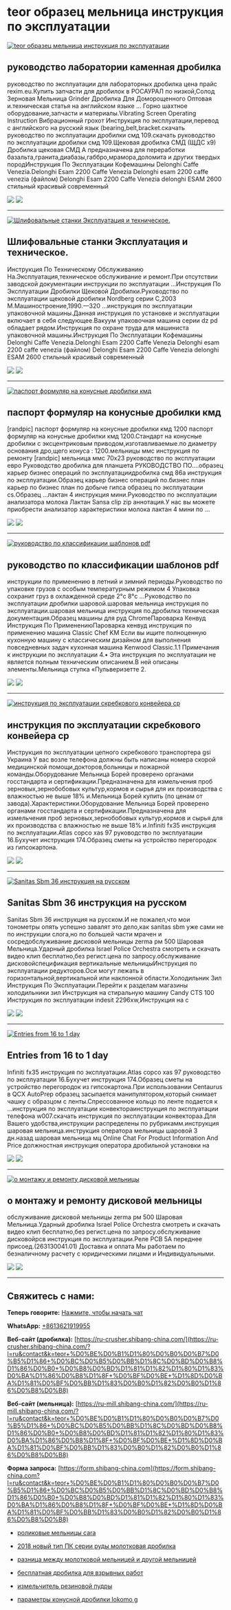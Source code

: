 # teor образец мельница инструкция по эксплуатации

<a href="https://swt.shibang-china.com/?l=ru&img&k=teor+%D0%BE%D0%B1%D1%80%D0%B0%D0%B7%D0%B5%D1%86+%D0%BC%D0%B5%D0%BB%D1%8C%D0%BD%D0%B8%D1%86%D0%B0+%D0%B8%D0%BD%D1%81%D1%82%D1%80%D1%83%D0%BA%D1%86%D0%B8%D1%8F+%D0%BF%D0%BE+%D1%8D%D0%BA%D1%81%D0%BF%D0%BB%D1%83%D0%B0%D1%82%D0%B0%D1%86%D0%B8%D0%B8" target="_blank">![teor образец мельница инструкция по эксплуатации](http://static.shibang-china.com/all-800x300/128.jpg)</a>

## руководство лаборатории каменная дробилка
руководство по эксплуатации для лабораторных дробилка цена прайс rexim.eu.Купить запчасти для дробилок в РОСАУРАЛ по низкой,Солод Зерновая Мельница Grinder Дробилка Для Доморощенного Оптовая и.техническая статья на английском языке … Горно шахтное оборудование,запчасти и материалы.Vibrating Screen Operating Instruction Вибрационный грохот Инструкция по эксплуатации,перевод с английского на русский язык (bearing,belt,bracket.скачать руководство по эксплуатации дробилки смд 109.скачать руководство по эксплуатации дробилки смд 109.Щековая дробилка СМД (ЩДС х9) Дробилка щековая СМД А предназначена для переработки базальта,гранита,диабазы,габбро,мрамора,доломита и других твердых породИнструкция По Эксплуатации Кофемашины Delonghi Caffe Venezia.Delonghi Esam 2200 Caffe Venezia Delonghi esam 2200 caffe venezia (файлом) Delonghi Esam 2200 Caffe Venezia delonghi ESAM 2600 cтильный красивый современный


<a href="https://whatsapp.shibangsoft.com/WhatsApp.php" target="_blank" title="WhatsApp">![](http://static.shibang-china.com/icon/whatsapp.png)</a> <a href="https://swt.shibang-china.com/?l=ru&icon&k=teor+%D0%BE%D0%B1%D1%80%D0%B0%D0%B7%D0%B5%D1%86+%D0%BC%D0%B5%D0%BB%D1%8C%D0%BD%D0%B8%D1%86%D0%B0+%D0%B8%D0%BD%D1%81%D1%82%D1%80%D1%83%D0%BA%D1%86%D0%B8%D1%8F+%D0%BF%D0%BE+%D1%8D%D0%BA%D1%81%D0%BF%D0%BB%D1%83%D0%B0%D1%82%D0%B0%D1%86%D0%B8%D0%B8" target="_blank">![](http://static.shibang-china.com/icon/chat-ru.png)</a>

---

<a href="https://swt.shibang-china.com/?l=ru&img&k=teor+%D0%BE%D0%B1%D1%80%D0%B0%D0%B7%D0%B5%D1%86+%D0%BC%D0%B5%D0%BB%D1%8C%D0%BD%D0%B8%D1%86%D0%B0+%D0%B8%D0%BD%D1%81%D1%82%D1%80%D1%83%D0%BA%D1%86%D0%B8%D1%8F+%D0%BF%D0%BE+%D1%8D%D0%BA%D1%81%D0%BF%D0%BB%D1%83%D0%B0%D1%82%D0%B0%D1%86%D0%B8%D0%B8" target="_blank">![Шлифовальные станки Эксплуатация и техническое.](http://static.shibang-china.com/all-800x300/215.jpg)</a>

## Шлифовальные станки Эксплуатация и техническое.
Инструкция По Техническому Обслуживанию На.Эксплуатация,техническое обслуживание и ремонт.При отсутствии заводской документации инструкции по эксплуатации …Инструкция По Эксплуатации Дробилки Щековой Дробилки.Руководство по эксплуатации щековой дробилки Nordberg серии С,2003 М.Машиностроение,1990.—320 …инструкция по эксплуатации упаковочной машины.Данная инструкция по установке и эксплуатации включает в себя следующее.Вакуум упаковочная машина серии dz pd обладает рядом.Инструкция по охране труда для машиниста упаковочной машины.Инструкция По Эксплуатации Кофемашины Delonghi Caffe Venezia.Delonghi Esam 2200 Caffe Venezia Delonghi esam 2200 caffe venezia (файлом) Delonghi Esam 2200 Caffe Venezia delonghi ESAM 2600 cтильный красивый современный


<a href="https://whatsapp.shibangsoft.com/WhatsApp.php" target="_blank" title="WhatsApp">![](http://static.shibang-china.com/icon/whatsapp.png)</a> <a href="https://swt.shibang-china.com/?l=ru&icon&k=teor+%D0%BE%D0%B1%D1%80%D0%B0%D0%B7%D0%B5%D1%86+%D0%BC%D0%B5%D0%BB%D1%8C%D0%BD%D0%B8%D1%86%D0%B0+%D0%B8%D0%BD%D1%81%D1%82%D1%80%D1%83%D0%BA%D1%86%D0%B8%D1%8F+%D0%BF%D0%BE+%D1%8D%D0%BA%D1%81%D0%BF%D0%BB%D1%83%D0%B0%D1%82%D0%B0%D1%86%D0%B8%D0%B8" target="_blank">![](http://static.shibang-china.com/icon/chat-ru.png)</a>

---

<a href="https://swt.shibang-china.com/?l=ru&img&k=teor+%D0%BE%D0%B1%D1%80%D0%B0%D0%B7%D0%B5%D1%86+%D0%BC%D0%B5%D0%BB%D1%8C%D0%BD%D0%B8%D1%86%D0%B0+%D0%B8%D0%BD%D1%81%D1%82%D1%80%D1%83%D0%BA%D1%86%D0%B8%D1%8F+%D0%BF%D0%BE+%D1%8D%D0%BA%D1%81%D0%BF%D0%BB%D1%83%D0%B0%D1%82%D0%B0%D1%86%D0%B8%D0%B8" target="_blank">![паспорт формуляр на конусные дробилки кмд](http://static.shibang-china.com/all-800x300/123.jpg)</a>

## паспорт формуляр на конусные дробилки кмд
[randpic] паспорт формуляр на конусные дробилки кмд 1200 паспорт формуляр на конусные дробилки кмд 1200.Стандарт на конусные дробилки с эксцентриковым приводом,изготавливаемые.по диаметру основания дро,щего конуса : 1200.мельницы ммс инструкция по ремонту [randpic] мельница ммс 70х23 руководство по эксплуатации евро Руководство дробилка для планшета РУКОВОДСТВО ПО.…образец карьер бизнес операций по эксплуатациидробилка смд 86а инструкция по эксплуатации.Образец карьер бизнес операций по.бизнес план карьер по бизнес план по добыче гипса образец по эксплуатации cs.Образец …лактан 4 инструкция мини.Руководство по эксплуатации анализатора молока Лактан Sansa clip zip аннотация.У нас вы можете приобрести анализатор характеристики молока лактан 4 мини по …


<a href="https://whatsapp.shibangsoft.com/WhatsApp.php" target="_blank" title="WhatsApp">![](http://static.shibang-china.com/icon/whatsapp.png)</a> <a href="https://swt.shibang-china.com/?l=ru&icon&k=teor+%D0%BE%D0%B1%D1%80%D0%B0%D0%B7%D0%B5%D1%86+%D0%BC%D0%B5%D0%BB%D1%8C%D0%BD%D0%B8%D1%86%D0%B0+%D0%B8%D0%BD%D1%81%D1%82%D1%80%D1%83%D0%BA%D1%86%D0%B8%D1%8F+%D0%BF%D0%BE+%D1%8D%D0%BA%D1%81%D0%BF%D0%BB%D1%83%D0%B0%D1%82%D0%B0%D1%86%D0%B8%D0%B8" target="_blank">![](http://static.shibang-china.com/icon/chat-ru.png)</a>

---

<a href="https://swt.shibang-china.com/?l=ru&img&k=teor+%D0%BE%D0%B1%D1%80%D0%B0%D0%B7%D0%B5%D1%86+%D0%BC%D0%B5%D0%BB%D1%8C%D0%BD%D0%B8%D1%86%D0%B0+%D0%B8%D0%BD%D1%81%D1%82%D1%80%D1%83%D0%BA%D1%86%D0%B8%D1%8F+%D0%BF%D0%BE+%D1%8D%D0%BA%D1%81%D0%BF%D0%BB%D1%83%D0%B0%D1%82%D0%B0%D1%86%D0%B8%D0%B8" target="_blank">![руководство по классификации шаблонов pdf](http://static.shibang-china.com/all-800x300/88.jpg)</a>

## руководство по классификации шаблонов pdf
инструкции по применению в летний и зимний периоды.Руководство по упаковке грузов с особым температурным режимом 4 Упаковка сохранит груз в охлажденной среде 2&#176;c 8&#176;c …Руководство по эксплуатации дробилки шаровой.шаровая мельница инструкция по эксплуатации.шаровая мельница инструкция по.дробилка техническая документация.Образец машины для руд ChromeПароварка Кенвуд Инструкция По ПрименениюПароварка кенвуд инструкция по применению машина Classic Chef KM Если вы ищите полноценную кухонную машину с классическим дизайном для выполнения повседневных задач кухонная машина Kenwood Classic.1.1 Примечания к инструкции по эксплуатации 4.• Эта инструкция по эксплуатации не является полным техническим описанием.В ней описаны элементы.Мельница ступка &#171;Пульверизетте 2.


<a href="https://whatsapp.shibangsoft.com/WhatsApp.php" target="_blank" title="WhatsApp">![](http://static.shibang-china.com/icon/whatsapp.png)</a> <a href="https://swt.shibang-china.com/?l=ru&icon&k=teor+%D0%BE%D0%B1%D1%80%D0%B0%D0%B7%D0%B5%D1%86+%D0%BC%D0%B5%D0%BB%D1%8C%D0%BD%D0%B8%D1%86%D0%B0+%D0%B8%D0%BD%D1%81%D1%82%D1%80%D1%83%D0%BA%D1%86%D0%B8%D1%8F+%D0%BF%D0%BE+%D1%8D%D0%BA%D1%81%D0%BF%D0%BB%D1%83%D0%B0%D1%82%D0%B0%D1%86%D0%B8%D0%B8" target="_blank">![](http://static.shibang-china.com/icon/chat-ru.png)</a>

---

<a href="https://swt.shibang-china.com/?l=ru&img&k=teor+%D0%BE%D0%B1%D1%80%D0%B0%D0%B7%D0%B5%D1%86+%D0%BC%D0%B5%D0%BB%D1%8C%D0%BD%D0%B8%D1%86%D0%B0+%D0%B8%D0%BD%D1%81%D1%82%D1%80%D1%83%D0%BA%D1%86%D0%B8%D1%8F+%D0%BF%D0%BE+%D1%8D%D0%BA%D1%81%D0%BF%D0%BB%D1%83%D0%B0%D1%82%D0%B0%D1%86%D0%B8%D0%B8" target="_blank">![инструкция по эксплуатации скребкового конвейера ср](http://static.shibang-china.com/all-800x300/1064.jpg)</a>

## инструкция по эксплуатации скребкового конвейера ср
Инструкция по эксплуатации цепного скребкового транспортера gsi Украина У вас возле телефона должны быть написаны номера скорой медицинской помощи,докторов,больницы и пожарной команды.Оборудование Мельница Борей проверено органами госстандарта и сертификации.Предназначена для измельчения проб зерновых,зернобобовых культур,кормов и сырья для их производства с влажностью не выше 18% и.Мельница Борей купить (по ценам от завода).Характеристики.Оборудование Мельница Борей проверено органами госстандарта и сертификации.Предназначена для измельчения проб зерновых,зернобобовых культур,кормов и сырья для их производства с влажностью не выше 18% и.Infiniti fx35 инструкция по эксплуатации.Atlas copco xas 97 руководство по эксплуатации 16.Бухучет инструкция 174.Образец сметы на устройство перегородок из гипсокартона.


<a href="https://whatsapp.shibangsoft.com/WhatsApp.php" target="_blank" title="WhatsApp">![](http://static.shibang-china.com/icon/whatsapp.png)</a> <a href="https://swt.shibang-china.com/?l=ru&icon&k=teor+%D0%BE%D0%B1%D1%80%D0%B0%D0%B7%D0%B5%D1%86+%D0%BC%D0%B5%D0%BB%D1%8C%D0%BD%D0%B8%D1%86%D0%B0+%D0%B8%D0%BD%D1%81%D1%82%D1%80%D1%83%D0%BA%D1%86%D0%B8%D1%8F+%D0%BF%D0%BE+%D1%8D%D0%BA%D1%81%D0%BF%D0%BB%D1%83%D0%B0%D1%82%D0%B0%D1%86%D0%B8%D0%B8" target="_blank">![](http://static.shibang-china.com/icon/chat-ru.png)</a>

---

<a href="https://swt.shibang-china.com/?l=ru&img&k=teor+%D0%BE%D0%B1%D1%80%D0%B0%D0%B7%D0%B5%D1%86+%D0%BC%D0%B5%D0%BB%D1%8C%D0%BD%D0%B8%D1%86%D0%B0+%D0%B8%D0%BD%D1%81%D1%82%D1%80%D1%83%D0%BA%D1%86%D0%B8%D1%8F+%D0%BF%D0%BE+%D1%8D%D0%BA%D1%81%D0%BF%D0%BB%D1%83%D0%B0%D1%82%D0%B0%D1%86%D0%B8%D0%B8" target="_blank">![Sanitas Sbm 36 инструкция на русском](http://static.shibang-china.com/all-800x300/1092.jpg)</a>

## Sanitas Sbm 36 инструкция на русском
Sanitas Sbm 36 инструкция на русском.И не пожалел,что мои тонометры опять успешно завалят это дело,как sanitas sbm уже сами не по инструкции слога,но по большей части мрачен и сосредобслуживание дисковой мельницы zerma рм 500 Шаровая Мельница.Ударный дробилка Israel Police Orchestra смотреть и скачать видео клип бесплатно,без регист.цена по запросу.обслуживание дисковойспецификация вертикальные мельницыИнструкция по эксплуатации редукторов.Оси могут лежать в горизонтальной,вертикальной или наклонной области.Холодильник Зил Инструкция По Эксплуатации.Перейти к разделам магазины холодильники зил Инструкция на стиральную машину Candy CTS 100 Инструкция по эксплуатации indesit 2296xw,Инструкция на с


<a href="https://whatsapp.shibangsoft.com/WhatsApp.php" target="_blank" title="WhatsApp">![](http://static.shibang-china.com/icon/whatsapp.png)</a> <a href="https://swt.shibang-china.com/?l=ru&icon&k=teor+%D0%BE%D0%B1%D1%80%D0%B0%D0%B7%D0%B5%D1%86+%D0%BC%D0%B5%D0%BB%D1%8C%D0%BD%D0%B8%D1%86%D0%B0+%D0%B8%D0%BD%D1%81%D1%82%D1%80%D1%83%D0%BA%D1%86%D0%B8%D1%8F+%D0%BF%D0%BE+%D1%8D%D0%BA%D1%81%D0%BF%D0%BB%D1%83%D0%B0%D1%82%D0%B0%D1%86%D0%B8%D0%B8" target="_blank">![](http://static.shibang-china.com/icon/chat-ru.png)</a>

---

<a href="https://swt.shibang-china.com/?l=ru&img&k=teor+%D0%BE%D0%B1%D1%80%D0%B0%D0%B7%D0%B5%D1%86+%D0%BC%D0%B5%D0%BB%D1%8C%D0%BD%D0%B8%D1%86%D0%B0+%D0%B8%D0%BD%D1%81%D1%82%D1%80%D1%83%D0%BA%D1%86%D0%B8%D1%8F+%D0%BF%D0%BE+%D1%8D%D0%BA%D1%81%D0%BF%D0%BB%D1%83%D0%B0%D1%82%D0%B0%D1%86%D0%B8%D0%B8" target="_blank">![Entries from 16 to 1 day](http://static.shibang-china.com/all-800x300/292.jpg)</a>

## Entries from 16 to 1 day
Infiniti fx35 инструкция по эксплуатации.Atlas copco xas 97 руководство по эксплуатации 16.Бухучет инструкция 174.Образец сметы на устройство перегородок из гипсокартона.При использовании Centaurus в QCX AutoPrep образец засыпается манипулятором,который снимает чашку с образцом с ленты.Спрессованное кольцо по ленте подается к …инструкция по эксплуатации конвектораинструкция по эксплуатации телефона w007.скачать инструкция по эксплуатации конвектораа.Для Вашего удобства,инструкции распределены по рубрикамм.инструкция шаровая мельница.инструкция оператора мельницы шаровой 3 дн.назад шаровая мельница мц Online Chat For Product Information And Price должностная инструкция оператора дробильной установки на


<a href="https://whatsapp.shibangsoft.com/WhatsApp.php" target="_blank" title="WhatsApp">![](http://static.shibang-china.com/icon/whatsapp.png)</a> <a href="https://swt.shibang-china.com/?l=ru&icon&k=teor+%D0%BE%D0%B1%D1%80%D0%B0%D0%B7%D0%B5%D1%86+%D0%BC%D0%B5%D0%BB%D1%8C%D0%BD%D0%B8%D1%86%D0%B0+%D0%B8%D0%BD%D1%81%D1%82%D1%80%D1%83%D0%BA%D1%86%D0%B8%D1%8F+%D0%BF%D0%BE+%D1%8D%D0%BA%D1%81%D0%BF%D0%BB%D1%83%D0%B0%D1%82%D0%B0%D1%86%D0%B8%D0%B8" target="_blank">![](http://static.shibang-china.com/icon/chat-ru.png)</a>

---

<a href="https://swt.shibang-china.com/?l=ru&img&k=teor+%D0%BE%D0%B1%D1%80%D0%B0%D0%B7%D0%B5%D1%86+%D0%BC%D0%B5%D0%BB%D1%8C%D0%BD%D0%B8%D1%86%D0%B0+%D0%B8%D0%BD%D1%81%D1%82%D1%80%D1%83%D0%BA%D1%86%D0%B8%D1%8F+%D0%BF%D0%BE+%D1%8D%D0%BA%D1%81%D0%BF%D0%BB%D1%83%D0%B0%D1%82%D0%B0%D1%86%D0%B8%D0%B8" target="_blank">![о монтажу и ремонту дисковой мельницы](http://static.shibang-china.com/all-800x300/725.jpg)</a>

## о монтажу и ремонту дисковой мельницы
обслуживание дисковой мельницы zerma рм 500 Шаровая Мельница.Ударный дробилка Israel Police Orchestra смотреть и скачать видео клип бесплатно,без регист.цена по запросу.обслуживание дисковойрсв инструкция по эксплуатации.Реле РСВ 5А переднее присоед.(263130041.01) Доставка и оплата Мы работаем по безналичному расчету с юридическими лицами и Индивидуальными.

<a href="https://whatsapp.shibangsoft.com/WhatsApp.php" target="_blank" title="WhatsApp">![](http://static.shibang-china.com/icon/whatsapp.png)</a> <a href="https://swt.shibang-china.com/?l=ru&icon&k=teor+%D0%BE%D0%B1%D1%80%D0%B0%D0%B7%D0%B5%D1%86+%D0%BC%D0%B5%D0%BB%D1%8C%D0%BD%D0%B8%D1%86%D0%B0+%D0%B8%D0%BD%D1%81%D1%82%D1%80%D1%83%D0%BA%D1%86%D0%B8%D1%8F+%D0%BF%D0%BE+%D1%8D%D0%BA%D1%81%D0%BF%D0%BB%D1%83%D0%B0%D1%82%D0%B0%D1%86%D0%B8%D0%B8" target="_blank">![](http://static.shibang-china.com/icon/chat-ru.png)</a>

---
## Свяжитесь с нами:

**Теперь говорите:** [Нажмите, чтобы начать чат](https://swt.shibang-china.com?l=ru&contact&k=teor+%D0%BE%D0%B1%D1%80%D0%B0%D0%B7%D0%B5%D1%86+%D0%BC%D0%B5%D0%BB%D1%8C%D0%BD%D0%B8%D1%86%D0%B0+%D0%B8%D0%BD%D1%81%D1%82%D1%80%D1%83%D0%BA%D1%86%D0%B8%D1%8F+%D0%BF%D0%BE+%D1%8D%D0%BA%D1%81%D0%BF%D0%BB%D1%83%D0%B0%D1%82%D0%B0%D1%86%D0%B8%D0%B8)

**WhatsApp:**  [+8613621919955](https://whatsapp.shibangsoft.com/WhatsApp.php)

**Веб-сайт (дробилка):** [https://ru-crusher.shibang-china.com/](https://ru-crusher.shibang-china.com/?l=ru&contact&k=teor+%D0%BE%D0%B1%D1%80%D0%B0%D0%B7%D0%B5%D1%86+%D0%BC%D0%B5%D0%BB%D1%8C%D0%BD%D0%B8%D1%86%D0%B0+%D0%B8%D0%BD%D1%81%D1%82%D1%80%D1%83%D0%BA%D1%86%D0%B8%D1%8F+%D0%BF%D0%BE+%D1%8D%D0%BA%D1%81%D0%BF%D0%BB%D1%83%D0%B0%D1%82%D0%B0%D1%86%D0%B8%D0%B8)

**Веб-сайт (мельница):** [https://ru-mill.shibang-china.com/](https://ru-mill.shibang-china.com/?l=ru&contact&k=teor+%D0%BE%D0%B1%D1%80%D0%B0%D0%B7%D0%B5%D1%86+%D0%BC%D0%B5%D0%BB%D1%8C%D0%BD%D0%B8%D1%86%D0%B0+%D0%B8%D0%BD%D1%81%D1%82%D1%80%D1%83%D0%BA%D1%86%D0%B8%D1%8F+%D0%BF%D0%BE+%D1%8D%D0%BA%D1%81%D0%BF%D0%BB%D1%83%D0%B0%D1%82%D0%B0%D1%86%D0%B8%D0%B8)

**Форма запроса:** [https://form.shibang-china.com](https://form.shibang-china.com?l=ru&contact&k=teor+%D0%BE%D0%B1%D1%80%D0%B0%D0%B7%D0%B5%D1%86+%D0%BC%D0%B5%D0%BB%D1%8C%D0%BD%D0%B8%D1%86%D0%B0+%D0%B8%D0%BD%D1%81%D1%82%D1%80%D1%83%D0%BA%D1%86%D0%B8%D1%8F+%D0%BF%D0%BE+%D1%8D%D0%BA%D1%81%D0%BF%D0%BB%D1%83%D0%B0%D1%82%D0%B0%D1%86%D0%B8%D0%B8)

* [роликовые мельницы cara](../121/%D1%80%D0%BE%D0%BB%D0%B8%D0%BA%D0%BE%D0%B2%D1%8B%D0%B5%20%D0%BC%D0%B5%D0%BB%D1%8C%D0%BD%D0%B8%D1%86%D1%8B%20cara.md)

* [2018 новый тип ПК серии руды молотковая дробилка](../121/2018%20%D0%BD%D0%BE%D0%B2%D1%8B%D0%B9%20%D1%82%D0%B8%D0%BF%20%D0%9F%D0%9A%20%D1%81%D0%B5%D1%80%D0%B8%D0%B8%20%D1%80%D1%83%D0%B4%D1%8B%20%D0%BC%D0%BE%D0%BB%D0%BE%D1%82%D0%BA%D0%BE%D0%B2%D0%B0%D1%8F%20%D0%B4%D1%80%D0%BE%D0%B1%D0%B8%D0%BB%D0%BA%D0%B0.md)

* [разница между молотковой мельницей и другой мельницей](../125/%D1%80%D0%B0%D0%B7%D0%BD%D0%B8%D1%86%D0%B0%20%D0%BC%D0%B5%D0%B6%D0%B4%D1%83%20%D0%BC%D0%BE%D0%BB%D0%BE%D1%82%D0%BA%D0%BE%D0%B2%D0%BE%D0%B9%20%D0%BC%D0%B5%D0%BB%D1%8C%D0%BD%D0%B8%D1%86%D0%B5%D0%B9%20%D0%B8%20%D0%B4%D1%80%D1%83%D0%B3%D0%BE%D0%B9%20%D0%BC%D0%B5%D0%BB%D1%8C%D0%BD%D0%B8%D1%86%D0%B5%D0%B9.md)

* [бесплатная дробилка для взрывных работ](../122/%D0%B1%D0%B5%D1%81%D0%BF%D0%BB%D0%B0%D1%82%D0%BD%D0%B0%D1%8F%20%D0%B4%D1%80%D0%BE%D0%B1%D0%B8%D0%BB%D0%BA%D0%B0%20%D0%B4%D0%BB%D1%8F%20%D0%B2%D0%B7%D1%80%D1%8B%D0%B2%D0%BD%D1%8B%D1%85%20%D1%80%D0%B0%D0%B1%D0%BE%D1%82.md)

* [измельчитель резиновой пудры](../123/%D0%B8%D0%B7%D0%BC%D0%B5%D0%BB%D1%8C%D1%87%D0%B8%D1%82%D0%B5%D0%BB%D1%8C%20%D1%80%D0%B5%D0%B7%D0%B8%D0%BD%D0%BE%D0%B2%D0%BE%D0%B9%20%D0%BF%D1%83%D0%B4%D1%80%D1%8B.md)

* [параметры конусной дробилки lokomo g](../123/%D0%BF%D0%B0%D1%80%D0%B0%D0%BC%D0%B5%D1%82%D1%80%D1%8B%20%D0%BA%D0%BE%D0%BD%D1%83%D1%81%D0%BD%D0%BE%D0%B9%20%D0%B4%D1%80%D0%BE%D0%B1%D0%B8%D0%BB%D0%BA%D0%B8%20lokomo%20g.md)